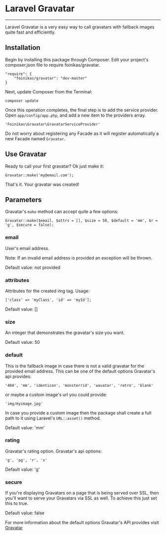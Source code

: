 # Laravel Gravatar #
------
Laravel Gravatar is a very easy way to call gravatars with fallback images quite fast and efficiently.

## Installation ##
Begin by installing this package through Composer. Edit your project's composer.json file to require foinikas/gravatar.

    "require": {
        "foinikas/gravatar": "dev-master"
    }

Next, update Composer from the Terminal:

    composer update

Once this operation completes, the final step is to add the service provider. Open `app/config/app.php`, and add a new item to the providers array.

    'Foinikas\Gravatar\GravatarServiceProvider'
    
Do not worry about registering any Facade as it will register automatically a new Facade named `Gravatar`.
    
## Use Gravatar ##

Ready to call your first gravatar? Ok just make it:

    Gravatar::make('my@email.com');
    
That's it. Your gravatar was created!

## Parameters ##

Gravatar's `make` method can accept quite a few options:

    Gravatar::make($email, $attrs = [], $size = 50, $default = 'mm', $r = 'g', $secure = false);

### email ###
User's email address.

Note: If an invalid email address is provided an exception will be thrown.

Default value: not provided

### attributes ###
Attributes for the created img tag. Usage:

    ['class' => 'myClass', 'id' => 'myId'];

Default value: []

### size ###

An integer that demonstrates the gravatar's size you want.

Default value: 50

### default ###

This is the fallback image in case there is not a valid gravatar for the provided email address. This can be one of the default options Gravatar's api provides:

    '404', 'mm', 'identicon', 'monsterrid', 'wavatar', 'retro', 'blank'
    
or maybe a custom image's url you could provide:

    'img/myimage.jpg'
    
In case you provide a custom image then the package shall create a full path to it using Laravel's `URL::asset()` method.

Default value: 'mm'

### rating ###

Gravatar's rating option. Gravatar's api options:

    'g', 'pg', 'r', 'x'
    
Default value: 'g'

### secure ###

If you're displaying Gravatars on a page that is being served over SSL, then you'll want to serve your Gravatars via SSL as well. To achieve this just set this to true.

Default value: false

For more information about the default options Gravatar's API provides visit [Gravatar](http://el.gravatar.com/site/implement/)
